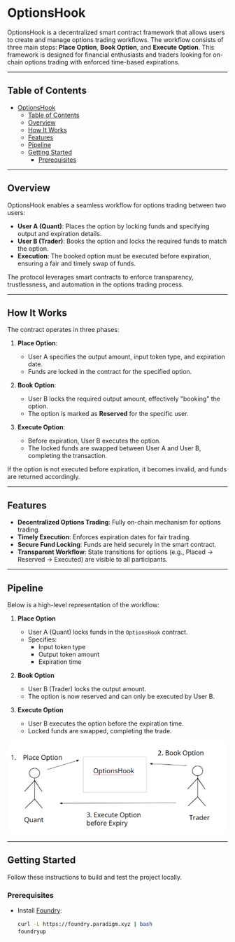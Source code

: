 # OptionsHook

OptionsHook is a decentralized smart contract framework that allows users to create and manage options trading workflows. The workflow consists of three main steps: **Place Option**, **Book Option**, and **Execute Option**. This framework is designed for financial enthusiasts and traders looking for on-chain options trading with enforced time-based expirations.

---

## Table of Contents
- [OptionsHook](#optionshook)
  - [Table of Contents](#table-of-contents)
  - [Overview](#overview)
  - [How It Works](#how-it-works)
  - [Features](#features)
  - [Pipeline](#pipeline)
  - [Getting Started](#getting-started)
    - [Prerequisites](#prerequisites)

---

## Overview

OptionsHook enables a seamless workflow for options trading between two users:
- **User A (Quant)**: Places the option by locking funds and specifying output and expiration details.
- **User B (Trader)**: Books the option and locks the required funds to match the option.
- **Execution**: The booked option must be executed before expiration, ensuring a fair and timely swap of funds.

The protocol leverages smart contracts to enforce transparency, trustlessness, and automation in the options trading process.

---

## How It Works

The contract operates in three phases:

1. **Place Option**:
   - User A specifies the output amount, input token type, and expiration date.
   - Funds are locked in the contract for the specified option.

2. **Book Option**:
   - User B locks the required output amount, effectively "booking" the option.
   - The option is marked as **Reserved** for the specific user.

3. **Execute Option**:
   - Before expiration, User B executes the option.
   - The locked funds are swapped between User A and User B, completing the transaction.

If the option is not executed before expiration, it becomes invalid, and funds are returned accordingly.

---

## Features

- **Decentralized Options Trading**: Fully on-chain mechanism for options trading.
- **Timely Execution**: Enforces expiration dates for fair trading.
- **Secure Fund Locking**: Funds are held securely in the smart contract.
- **Transparent Workflow**: State transitions for options (e.g., Placed → Reserved → Executed) are visible to all participants.

---

## Pipeline

Below is a high-level representation of the workflow:

1. **Place Option**  
   - User A (Quant) locks funds in the `OptionsHook` contract.
   - Specifies:
     - Input token type
     - Output token amount
     - Expiration time

2. **Book Option**  
   - User B (Trader) locks the output amount.
   - The option is now reserved and can only be executed by User B.

3. **Execute Option**  
   - User B executes the option before the expiration time.
   - Locked funds are swapped, completing the trade.

![Workflow Diagram](image.png)

---

## Getting Started

Follow these instructions to build and test the project locally.

### Prerequisites

- Install [Foundry](https://getfoundry.sh/):
  ```bash
  curl -L https://foundry.paradigm.xyz | bash
  foundryup
